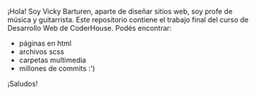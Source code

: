 ¡Hola! Soy Vicky Barturen, aparte de diseñar sitios web, soy profe de música y guitarrista.
Este repositorio contiene el trabajo final del curso de Desarrollo Web de CoderHouse.
Podés encontrar:
- páginas en html
- archivos scss
- carpetas multimedia
- millones de commits :')

¡Saludos!

